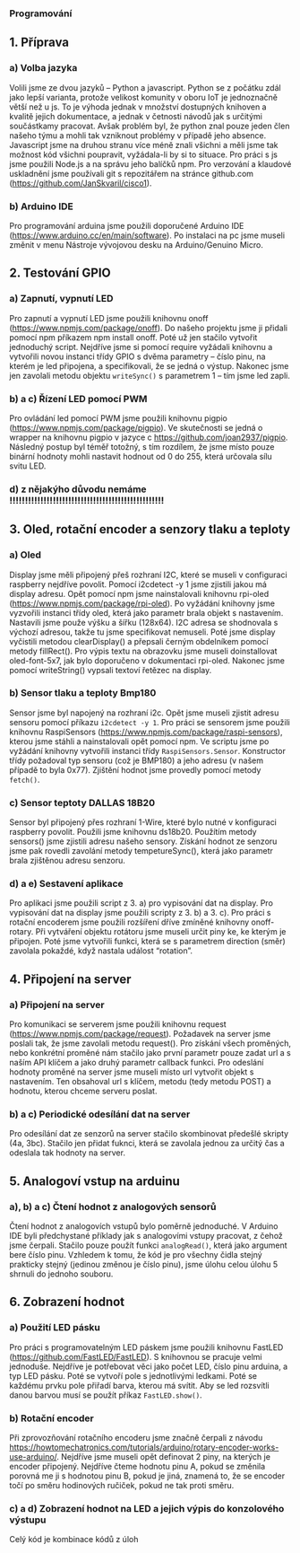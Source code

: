  
### Programování

## 1. Příprava
###  a) Volba jazyka 
Volili jsme ze dvou jazyků – Python a javascript. Python se z počátku zdál jako lepší varianta, protože velikost komunity v oboru IoT je jednoznačně větší než u js. To je výhoda jednak v množství dostupných knihoven a kvalitě jejich dokumentace, a jednak v četnosti návodů jak s určitými součástkamy pracovat. Avšak problém byl, že python znal pouze jeden člen našeho týmu a mohli tak vzniknout problémy v případě jeho absence. Javascript jsme na druhou stranu více méně znali všichni a měli jsme tak možnost kód všichni poupravit, vyžádala-li by si to situace. Pro práci s js jsme použili Node.js a na správu jeho balíčků npm. Pro verzování a klaudové uskladnění jsme používali git s repozitářem na stránce github.com (https://github.com/JanSkvaril/cisco1).
### b) Arduino IDE
Pro programování arduina jsme použili doporučené Arduino IDE (https://www.arduino.cc/en/main/software). Po instalaci na pc jsme museli změnit v menu Nástroje vývojovou desku na Arduino/Genuino Micro.

## 2. Testování GPIO
### a) Zapnutí, vypnutí LED
Pro zapnutí a vypnutí LED jsme použili knihovnu onoff (https://www.npmjs.com/package/onoff). Do našeho projektu jsme ji přidali pomocí npm příkazem npm install onoff. Poté už jen stačilo vytvořit jednoduchý script. Nejdříve jsme si pomocí require vyžádali knihovnu a vytvořili novou instanci třídy GPIO s dvěma parametry – číslo pinu, na kterém je led připojena, a specifikovali, že se jedná o výstup. Nakonec jsme jen zavolali metodu objektu `writeSync()` s parametrem 1 – tím jsme led zapli.

### b) a c) Řízení LED pomocí PWM
Pro ovládání led pomocí PWM jsme použili knihovnu pigpio (https://www.npmjs.com/package/pigpio). Ve skutečnosti se jedná o wrapper na knihovnu pigpio v jazyce c https://github.com/joan2937/pigpio. Následný postup byl téměř totožný, s tím rozdílem, že jsme místo pouze binární hodnoty mohli nastavit hodnout od 0 do 255, která určovala sílu svitu LED.	
### d) **z nějakýho důvodu nemáme** !!!!!!!!!!!!!!!!!!!!!!!!!!!!!!!!!!!!!!!!!!!!!!!!!!
	
## 3. Oled, rotační encoder a senzory tlaku a teploty
### a) Oled
Display jsme měli připojený přeš rozhraní I2C, které se museli v configuraci raspberry nejdříve povolit. Pomocí i2cdetect -y 1 jsme zjistili jakou má display adresu. Opět pomocí npm jsme nainstalovali knihovnu rpi-oled (https://www.npmjs.com/package/rpi-oled). Po vyžádání knihovny jsme vyzvořili instanci třídy oled, která jako parametr brala objekt s nastavením. Nastavili jsme použe výšku a šířku (128x64). I2C adresa se shodnovala s výchozí adresou, takže tu jsme specifikovat nemuseli. Poté jsme display vyčistili metodou clearDisplay() a přepsali černým obdelníkem pomocí metody fillRect(). Pro výpis textu na obrazovku jsme museli doinstallovat oled-font-5x7, jak bylo doporučeno v dokumentaci rpi-oled. Nakonec jsme pomocí writeString() vypsali textoví řetězec na display.
### b) Sensor tlaku a teploty Bmp180
Sensor jsme byl napojený na rozhraní i2c. Opět jsme museli zjistit adresu sensoru pomocí příkazu `i2cdetect -y 1`. Pro práci se sensorem jsme použili knihovnu RaspiSensors (https://www.npmjs.com/package/raspi-sensors), kterou jsme stáhli a nainstalovali opět pomocí npm. Ve scriptu jsme po vyžádání knihovny vytvořili instanci třídy `RaspiSensors.Sensor`. Konstructor třídy požadoval typ sensoru (což je BMP180) a jeho adresu (v našem případě to byla 0x77). Zjištění hodnot jsme provedly pomocí metody `fetch()`.
### c) Sensor teptoty DALLAS 18B20
Sensor byl připojený přes rozhraní 1-Wire, které bylo nutné v konfiguraci raspberry povolit. Použili jsme knihovnu ds18b20. Použítím metody sensors() jsme zjistili adresu našeho sensory. Získání hodnot ze senzoru jsme pak rovedli zavolání metody tempetureSync(), která jako parametr brala zjištěnou adresu senzoru.
### d) a e) Sestavení aplikace
Pro aplikaci jsme použili script z 3. a) pro vypisování dat na display. Pro vypisování dat na display jsme použili scripty z 3. b) a 3. c). Pro práci s rotační encoderem jsme použili rozšíření dříve zmíněné knihovny onoff-rotary. Při vytváření objektu rotátoru jsme museli určit piny ke, ke kterým je připojen. Poté jsme vytvořili funkci, která se s parametrem direction (směr) zavolala pokaždé, když nastala událost “rotation”.


## 4. Připojení na server
### a) Připojení na server
Pro komunikaci se serverem jsme použili knihovnu request (https://www.npmjs.com/package/request). Požadavek na server jsme poslali tak, že jsme zavolali metodu request(). Pro získání všech proměných, nebo konkrétní proměné nám stačilo jako první parametr pouze zadat url a s naším API klíčem a jako druhý parametr callback funkci. Pro odeslání hodnoty proměné na server jsme museli místo url vytvořit objekt s nastavením. Ten obsahoval url s klíčem, metodu (tedy metodu POST) a hodnotu, kterou chceme serveru poslat. 
### b) a c) Periodické odesílání dat na server
Pro odesílání dat ze senzorů na server stačilo skombinovat předešlé skripty (4a, 3bc). Stačilo jen přidat fuknci, která se zavolala jednou za určitý čas a odeslala tak hodnoty na server. 

## 5. Analogoví vstup na arduinu
### a), b) a c) Čtení hodnot z analogových sensorů
Čtení hodnot z analogovích vstupů bylo poměrně jednoduché. V Arduino IDE byli předchystané příklady jak s analogovími vstupy pracovat, z čehož jsme čerpali. Stačilo pouze použít funkci `analogRead()`, která jako argument bere číslo pinu. Vzhledem k tomu, že kód je pro všechny čidla stejný prakticky stejný (jedinou změnou je číslo pinu), jsme úlohu celou úlohu 5 shrnuli do jednoho souboru. 

## 6. Zobrazení hodnot
### a) Použití LED pásku 
Pro práci s programovatelným LED páskem jsme použili knihovnu FastLED (https://github.com/FastLED/FastLED). S knihovnou se pracuje velmi jednoduše. Nejdříve je potřebovat věci jako počet LED, číslo pinu arduina, a typ LED pásku. Poté se vytvoří pole s jednotlivými ledkami. Poté se každému prvku pole přiřadí barva, kterou má svítit. Aby se led rozsvítli danou barvou musí se použít příkaz `FastLED.show()`.
### b) Rotační encoder
Při zprovozňování rotačního encoderu jsme značně čerpali z návodu https://howtomechatronics.com/tutorials/arduino/rotary-encoder-works-use-arduino/. Nejdříve jsme museli opět definovat 2 piny, na kterých je encoder připojený. Nejdříve čteme hodnotu pinu A, pokud se změnila porovná me ji s hodnotou pinu B, pokud je jiná, znamená to, že se encoder točí po směru hodinových ručiček, pokud ne tak proti směru.
### c) a d) Zobrazení hodnot na LED a jejich výpis do konzolového výstupu
Celý kód je kombinace kódů z úloh 


           
